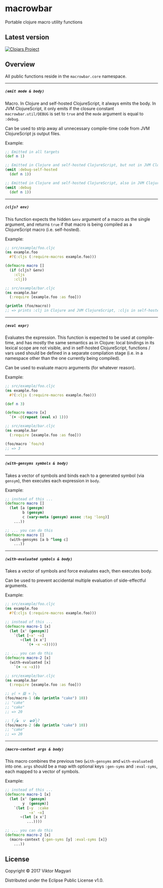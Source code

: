 # macrowbar
Portable clojure macro utility functions

## Latest version

[![Clojars Project](https://img.shields.io/clojars/v/moxaj/macrowbar.svg)](https://clojars.org/moxaj/mikron)

## Overview

All public functions reside in the `macrowbar.core` namespace.

---

##### `(emit mode & body)`

Macro. In Clojure and self-hosted ClojureScript, it always emits the body. In JVM ClojureScript, it only emits if the closure constant `macrowbar.util/DEBUG` is set to `true` and the `mode` argument is equal to `:debug`.

Can be used to strip away all unnecessary compile-time code from JVM ClojureScript js output files.

Example:

```clojure
;; Emitted in all targets
(def n 1)

;; Emitted in Clojure and self-hosted ClojureScript, but not in JVM ClojureScript
(emit :debug-self-hosted
  (def n 1))

;; Emitted in Clojure and self-hosted ClojureScript, also in JVM ClojureScript if and only if DEBUG is set
(emit :debug
  (def n 1))
```

---

##### `(cljs? env)`

This function expects the hidden `&env` argument of a macro as the single argument, and returns `true` if that macro is being compiled as a ClojureScript macro (i.e. self-hosted).

Example:

```clojure
;; src/example/foo.cljc
(ns example.foo
  #?(:cljs (:require-macros example.foo)))

(defmacro macro []
  (if (cljs? &env)
    :cljs
    :clj))

;; src/example/bar.cljc
(ns example.bar
  (:require [example.foo :as foo]))

(println (foo/macro))
;; => prints :clj in Clojure and JVM ClojureScript, :cljs in self-hosted ClojureScript
```

---

##### `(eval expr)`

Evaluates the expression. This function is expected to be used at compile-time, and has mostly the same semantics as in Clojure: local bindings in its lexical scope are not visible, and in self-hosted ClojureScript, functions / vars used should be defined in a separate compilation stage (i.e. in a namespace other than the one currently being compiled).

Can be used to evaluate macro arguments (for whatever reason).

Example:

```clojure
;; src/example/foo.cljc
(ns example.foo
  #?(:cljs (:require-macros example.foo)))

(def n 3)

(defmacro macro [x]
  `(+ ~@(repeat (eval x) 1)))

;; src/example/bar.cljc
(ns example.bar
  (:require [example.foo :as foo]))

(foo/macro `foo/n)
;; => 3
```

---

##### `(with-gensyms symbols & body)`

Takes a vector of symbols and binds each to a generated symbol (via `gensym`), then executes each expression in `body`.

Example:

```clojure
;; instead of this ...
(defmacro macro []
  (let [a (gensym)
        b (gensym)
        c (vary-meta (gensym) assoc :tag 'long)]
    ...))

;; ... you can do this
(defmacro macro []
  (with-gensyms [a b ^long c]
    ...))
```

---

##### `(with-evaluated symbols & body)`

Takes a vector of symbols and force evaluates each, then executes body.

Can be used to prevent accidental multiple evaluation of side-effectful arguments.

Example:

```clojure
;; src/example/foo.cljc
(ns example.foo
  #?(:cljs (:require-macros example.foo)))

;; instead of this ...
(defmacro macro-1 [x]
  (let [x' (gensym)]
    `(let [~x' ~x]
       ~(let [x x']
          `(+ ~x ~x)))))

;; ... you can do this
(defmacro macro-2 [x]
  (with-evaluated [x]
    `(+ ~x ~x)))

;; src/example/bar.cljc
(ns example.bar
  (:require [example.foo :as foo]))

;; ლ( ¤ 益 ¤ )┐
(foo/macro-1 (do (println "cake") 10))
;; "cake"
;; "cake"
;; => 20

;; ʕ༼◕  ౪  ◕✿༽ʔ
(foo/macro-2 (do (println "cake") 10))
;; "cake"
;; => 20
```

---

##### `(macro-context args & body)`

This macro combines the previous two (`with-gensyms` and `with-evaluated`) into one. `args` should be a map with optional keys `:gen-syms` and `:eval-syms`, each mapped to a vector of symbols.

Example:

```clojure
;; instead of this ...
(defmacro macro-1 [x]
  (let [x' (gensym)
        y  (gensym)]
    `(let [~y  :cake
           ~x' ~x]
       ~(let [x x']
          ...))))

;; ... you can do this
(defmacro macro-2 [x]
  (macro-context {:gen-syms [y] :eval-syms [x]}
    ...))
```

## License

Copyright © 2017 Viktor Magyari

Distributed under the Eclipse Public License v1.0.
